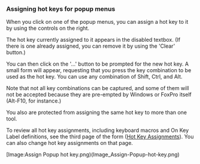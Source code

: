 ### Assigning hot keys for popup menus


When you click on one of the popup menus, you can assign a hot key to it by using the controls on the right.

The hot key currently assigned to it appears in the disabled textbox.  (If there is one already assigned, you can remove it by using the 'Clear' button.)

You can then click on the '...' button to be prompted for the new hot key.  A small form will appear, requesting that you press the key combination to be used as the hot key.  You can use any combination of Shift, Ctrl, and Alt.

Note that not all key combinations can be captured, and some of them will not be accepted because they are pre-empted by Windows or FoxPro itself (Alt-F10, for instance.)

You also are protected from assigning the same hot key to more than one tool.

To review all hot key assignments, including keyboard macros and On Key Label definitions, see the third page of the form ([Hot Key Assignments](Thor-Hot-Key-List)).  You can also change hot key assignments on that page.

[Image:Assign Popup hot key.png)(Image_Assign-Popup-hot-key.png)